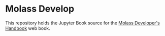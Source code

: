 # Molass Develop

This repository holds the Jupyter Book source for the [Molass Developer's Handbook](https://biosaxs-dev.github.io/molass-develop/) web book.
